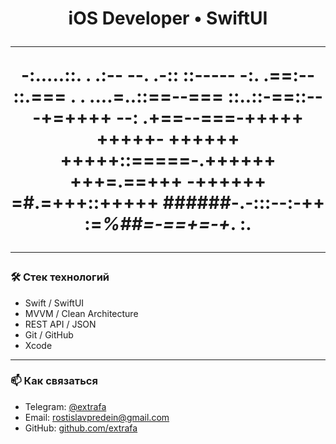 <h1 align="center">
  iOS Developer • SwiftUI
</p>

---

-:.....::.   .  .:--
--.    .-::  ::-----
-:.   .==:--  ::.===
. . ....=..::==--===
::..::-==::---+=++++
--:  .+==--===-+++++
+++++-        ++++++
+++++::=====-.++++++
+++**=.==+++ -++++++
  =**#.=+++::**+++++
######-.-:::-**-:-++
:=*%##=-==+=-+*.  :.

---

### 🛠 Стек технологий

- Swift / SwiftUI
- MVVM / Clean Architecture
- REST API / JSON
- Git / GitHub
- Xcode

---

### 📫 Как связаться

- Telegram: [@extrafa](https://t.me/extrafa)
- Email: rostislavpredein@gmail.com  
- GitHub: [github.com/extrafa](https://github.com/extrafa)
